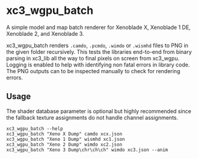 # xc3_wgpu_batch
A simple model and map batch renderer for Xenoblade X, Xenoblade 1 DE, Xenoblade 2, and Xenoblade 3.

xc3_wgpu_batch renders `.camdo`, `.pcmdo`, `.wimdo` or `.wismhd` files to PNG in the given folder recursively.
This tests the libraries end-to-end from binary parsing in xc3_lib all the way to final pixels on screen from xc3_wgpu.
Logging is enabled to help with identifying non fatal errors in library code.
The PNG outputs can to be inspected manually to check for rendering errors.

## Usage
The shader database parameter is optional but highly recommended since the fallback texture assignments do not handle channel assignments.

`xc3_wgpu_batch --help`  
`xc3_wgpu_batch "Xeno X Dump" camdo xcx.json`  
`xc3_wgpu_batch "Xeno 1 Dump" wismhd xc1.json`  
`xc3_wgpu_batch "Xeno 2 Dump" wimdo xc2.json`  
`xc3_wgpu_batch "Xeno 3 Dump\chr\ch\ch" wimdo xc3.json --anim`  
